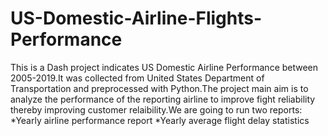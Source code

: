 # US-Domestic-Airline-Flights-Performance
This is a Dash project indicates US Domestic Airline Performance between 2005-2019.It was collected from United States Department of Transportation and preprocessed with Python.The project main aim is to analyze the performance of the reporting airline to improve fight reliability thereby improving customer relaibility.We are going to  run two reports:
           *Yearly airline performance report 
           *Yearly average flight delay statistics
